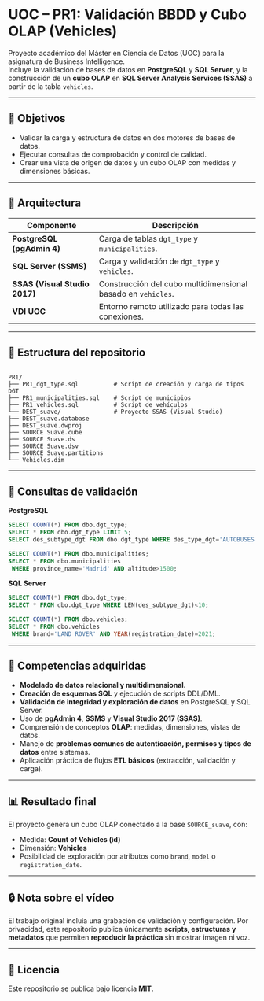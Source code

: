 # UOC – PR1: Validación BBDD y Cubo OLAP (Vehicles)

Proyecto académico del Máster en Ciencia de Datos (UOC) para la asignatura de Business Intelligence.  
Incluye la validación de bases de datos en **PostgreSQL** y **SQL Server**, y la construcción de un **cubo OLAP** en **SQL Server Analysis Services (SSAS)** a partir de la tabla `vehicles`.

---

## 🎯 Objetivos
- Validar la carga y estructura de datos en dos motores de bases de datos.
- Ejecutar consultas de comprobación y control de calidad.
- Crear una vista de origen de datos y un cubo OLAP con medidas y dimensiones básicas.

---

## 🧱 Arquitectura
| Componente | Descripción |
|-------------|-------------|
| **PostgreSQL (pgAdmin 4)** | Carga de tablas `dgt_type` y `municipalities`. |
| **SQL Server (SSMS)** | Carga y validación de `dgt_type` y `vehicles`. |
| **SSAS (Visual Studio 2017)** | Construcción del cubo multidimensional basado en `vehicles`. |
| **VDI UOC** | Entorno remoto utilizado para todas las conexiones. |

---

## 📂 Estructura del repositorio
```

PR1/
├── PR1_dgt_type.sql          # Script de creación y carga de tipos DGT
├── PR1_municipalities.sql    # Script de municipios
├── PR1_vehicles.sql          # Script de vehículos
└── DEST_suave/               # Proyecto SSAS (Visual Studio)
├── DEST_suave.database
├── DEST_suave.dwproj
├── SOURCE Suave.cube
├── SOURCE Suave.ds
├── SOURCE Suave.dsv
├── SOURCE Suave.partitions
└── Vehicles.dim

````

---

## 🧩 Consultas de validación

**PostgreSQL**
```sql
SELECT COUNT(*) FROM dbo.dgt_type;
SELECT * FROM dbo.dgt_type LIMIT 5;
SELECT des_subtype_dgt FROM dbo.dgt_type WHERE des_type_dgt='AUTOBUSES';

SELECT COUNT(*) FROM dbo.municipalities;
SELECT * FROM dbo.municipalities
 WHERE province_name='Madrid' AND altitude>1500;
````

**SQL Server**

```sql
SELECT COUNT(*) FROM dbo.dgt_type;
SELECT * FROM dbo.dgt_type WHERE LEN(des_subtype_dgt)<10;

SELECT COUNT(*) FROM dbo.vehicles;
SELECT * FROM dbo.vehicles
 WHERE brand='LAND ROVER' AND YEAR(registration_date)=2021;
```

---

## 🧠 Competencias adquiridas

* **Modelado de datos relacional y multidimensional.**
* **Creación de esquemas SQL** y ejecución de scripts DDL/DML.
* **Validación de integridad y exploración de datos** en PostgreSQL y SQL Server.
* Uso de **pgAdmin 4**, **SSMS** y **Visual Studio 2017 (SSAS)**.
* Comprensión de conceptos **OLAP**: medidas, dimensiones, vistas de datos.
* Manejo de **problemas comunes de autenticación, permisos y tipos de datos** entre sistemas.
* Aplicación práctica de flujos **ETL básicos** (extracción, validación y carga).

---

## 📊 Resultado final

El proyecto genera un cubo OLAP conectado a la base `SOURCE_suave`, con:

* Medida: **Count of Vehicles (id)**
* Dimensión: **Vehicles**
* Posibilidad de exploración por atributos como `brand`, `model` o `registration_date`.

---

## 🔒 Nota sobre el vídeo

El trabajo original incluía una grabación de validación y configuración.
Por privacidad, este repositorio publica únicamente **scripts, estructuras y metadatos** que permiten **reproducir la práctica** sin mostrar imagen ni voz.

---

## 📜 Licencia

Este repositorio se publica bajo licencia **MIT**.

